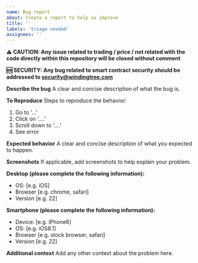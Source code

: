 ```yaml
---
name: Bug report
about: Create a report to help us improve
title: ''
labels: 'triage needed'
assignees: ''
---
```


**⚠️ CAUTION: Any issue related to trading / price / not related with the code directly within this repository will be closed without comment**

**🆘 SECURITY: Any bug related to smart contract security should be addressed to security@windingtree.com**

**Describe the bug**
A clear and concise description of what the bug is.

**To Reproduce**
Steps to reproduce the behavior:

1. Go to '...'
2. Click on '....'
3. Scroll down to '....'
4. See error

**Expected behavior**
A clear and concise description of what you expected to happen.

**Screenshots**
If applicable, add screenshots to help explain your problem.

**Desktop (please complete the following information):**

- OS: [e.g. iOS]
- Browser [e.g. chrome, safari]
- Version [e.g. 22]

**Smartphone (please complete the following information):**

- Device: [e.g. iPhone6]
- OS: [e.g. iOS8.1]
- Browser [e.g. stock browser, safari]
- Version [e.g. 22]

**Additional context**
Add any other context about the problem here.
